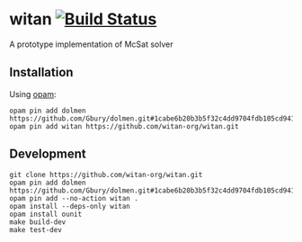 # witan [![Build Status](https://travis-ci.org/witan-org/witan.svg?branch=master)](https://travis-ci.org/witan-org/witan)
A prototype implementation of McSat solver

## Installation ##

Using [opam](http://opam.ocaml.org/):

```shell
opam pin add dolmen https://github.com/Gbury/dolmen.git#1cabe6b20b3b5f32c4dd9704fdb105cd941cd572
opam pin add witan https://github.com/witan-org/witan.git
```

## Development ##

```shell
git clone https://github.com/witan-org/witan.git
opam pin add dolmen https://github.com/Gbury/dolmen.git#1cabe6b20b3b5f32c4dd9704fdb105cd941cd572
opam pin add --no-action witan .
opam install --deps-only witan
opam install ounit
make build-dev
make test-dev
```
